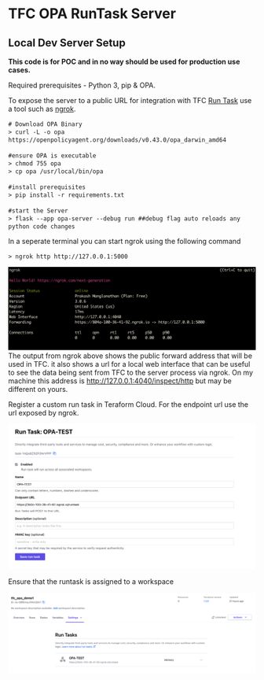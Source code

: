 # TFC OPA RunTask Server

## Local Dev Server Setup
**This code is for POC and in no way should be used for production use cases.**

 Required prerequisites - Python 3, pip & OPA. 
 
 To expose the server to a public URL for integration with TFC [Run Task](https://www.terraform.io/cloud-docs/integrations/run-tasks) use a tool such as [ngrok](https://ngrok.com).

```
# Download OPA Binary
> curl -L -o opa https://openpolicyagent.org/downloads/v0.43.0/opa_darwin_amd64

#ensure OPA is executable
> chmod 755 opa
> cp opa /usr/local/bin/opa

#install prerequisites
> pip install -r requirements.txt

#start the Server
> flask --app opa-server --debug run ##debug flag auto reloads any python code changes
```

In a seperate terminal you can start ngrok using the following command

```
> ngrok http http://127.0.0.1:5000
```
![](ngrok-display.png)
The output from ngrok above shows the public forward address that will be used in TFC. it also shows a url for a local web interface that can be useful to see the data being sent from TFC to the server process via ngrok. On my machine this address is http://127.0.0.1:4040/inspect/http but may be different on yours.


Register a custom run task in Teraform Cloud. For the endpoint url use the url exposed by ngrok. 

![](runtask-setup.png)

Ensure that the runtask is assigned to a workspace

![](runtask-workspace-setup.png)